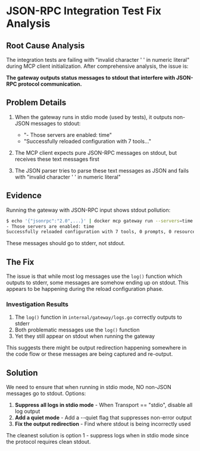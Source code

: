 # JSON-RPC Integration Test Fix Analysis

## Root Cause Analysis

The integration tests are failing with "invalid character ' ' in numeric literal" during MCP client initialization. After comprehensive analysis, the issue is:

**The gateway outputs status messages to stdout that interfere with JSON-RPC protocol communication.**

## Problem Details

1. When the gateway runs in stdio mode (used by tests), it outputs non-JSON messages to stdout:

   - "- Those servers are enabled: time"
   - "Successfully reloaded configuration with 7 tools..."

2. The MCP client expects pure JSON-RPC messages on stdout, but receives these text messages first

3. The JSON parser tries to parse these text messages as JSON and fails with "invalid character ' ' in numeric literal"

## Evidence

Running the gateway with JSON-RPC input shows stdout pollution:

```bash
$ echo '{"jsonrpc":"2.0",...}' | docker mcp gateway run --servers=time 2>/dev/null
- Those servers are enabled: time
Successfully reloaded configuration with 7 tools, 0 prompts, 0 resources, 0 resource templates
```

These messages should go to stderr, not stdout.

## The Fix

The issue is that while most log messages use the `log()` function which outputs to stderr, some messages are somehow ending up on stdout. This appears to be happening during the reload configuration phase.

### Investigation Results

1. The `log()` function in `internal/gateway/logs.go` correctly outputs to stderr
2. Both problematic messages use the `log()` function
3. Yet they still appear on stdout when running the gateway

This suggests there might be output redirection happening somewhere in the code flow or these messages are being captured and re-output.

## Solution

We need to ensure that when running in stdio mode, NO non-JSON messages go to stdout. Options:

1. **Suppress all logs in stdio mode** - When Transport == "stdio", disable all log output
2. **Add a quiet mode** - Add a --quiet flag that suppresses non-error output
3. **Fix the output redirection** - Find where stdout is being incorrectly used

The cleanest solution is option 1 - suppress logs when in stdio mode since the protocol requires clean stdout.
